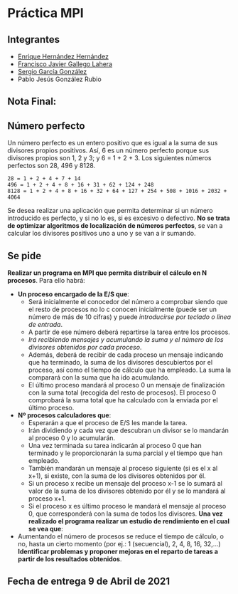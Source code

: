 # Práctica MPI

## Integrantes

* [Enrique Hernández Hernández](https://github.com/Enriranjan)
* [Francisco Javier Gallego Lahera](https://github.com/fjvgallego)
* [Sergio García González](https://github.com/AnOrdinaryUsser)
* Pablo Jesús González Rubio

## Nota Final: 

## Número perfecto

Un número perfecto es un entero positivo que es igual a la suma de sus divisores propios positivos. 
Así, 6 es un número perfecto porque sus divisores propios son 1, 2 y 3; y 6 = 1 + 2 + 3.
Los siguientes números perfectos son 28, 496 y 8128.

```
28 = 1 + 2 + 4 + 7 + 14
496 = 1 + 2 + 4 + 8 + 16 + 31 + 62 + 124 + 248
8128 = 1 + 2 + 4 + 8 + 16 + 32 + 64 + 127 + 254 + 508 + 1016 + 2032 + 4064
```

Se desea realizar una aplicación que permita determinar si un número introducido es perfecto, y si no lo es, si es excesivo o defectivo.
**No se trata de optimizar algoritmos de localización de números perfectos**, se van a calcular los divisores positivos uno a uno y se van a ir sumando.

## Se pide

**Realizar un programa en MPI que permita distribuir el cálculo en N procesos**. Para ello habrá: 
  - **Un proceso encargado de la E/S que**:
    - Será inicialmente el conocedor del número a comprobar siendo que el resto de procesos no lo c conocen inicialmente (puede ser un número de más de 10 cifras) y puede *introducirse por teclado o línea de entrada*.
    - A partir de ese número deberá repartirse la tarea entre los procesos.
    - *Irá recibiendo mensajes y acumulando la suma y el número de los divisores obtenidos por cada proceso*.
    - Además, deberá de recibir de cada proceso un mensaje indicando que ha terminado, la suma de los divisores descubiertos por el proceso, así como el tiempo de cálculo que ha empleado. La suma la comparará con la suma que ha ido acumulando.
    - El último proceso mandará al proceso 0 un mensaje de finalización con la suma total (recogida del resto de procesos). El proceso 0 comprobará la suma total que ha calculado con la enviada por el último proceso.
  - **Nº procesos calculadores que**:
    - Esperarán a que el proceso de E/S les mande la tarea.
    - Irán dividiendo y cada vez que descubran un divisor se lo mandarán al proceso 0 y lo acumularán.
    - Una vez terminada su tarea indicarán al proceso 0 que han terminado y le proporcionarán la suma parcial y el tiempo que han empleado.
    - También mandarán un mensaje al proceso siguiente (si es el x al x+1), si existe, con la suma de los divisores obtenidos por él.
    - Si un proceso x recibe un mensaje del proceso x-1 se lo sumará al valor de la suma de los divisores obtenido por él y se lo mandará al proceso x+1.
    - Si el proceso x es último proceso le mandará el mensaje al proceso 0, que corresponderá con la suma de todos los divisores.
**Una vez realizado el programa realizar un estudio de rendimiento en el cual se vea que**:
  - Aumentando el número de procesos se reduce el tiempo de cálculo, o no, hasta un cierto momento (por ej.: 1 (secuencial), 2, 4, 8, 16, 32,...)
**Identificar problemas y proponer mejoras en el reparto de tareas a partir de los resultados obtenidos**.

## Fecha de entrega 9 de Abril de 2021
